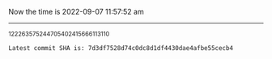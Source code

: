 Now the time is 2022-09-07 11:57:52 am

---

<small>122263575244705402415666113110</small>

```txt
Latest commit SHA is: 7d3df7528d74c0dc8d1df4430dae4afbe55cecb4
```
